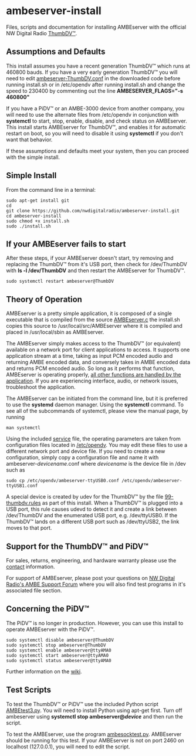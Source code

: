 # ambeserver-install

Files, scripts and documentation for installing AMBEserver with the official NW Digital Radio [ThumbDV™](https://nwdigitalradio.com/product/thumbdv ).

## Assumptions and Defaults

This install assumes you have a recent generation ThumbDV™ which runs at 460800 bauds.  If you have a very early generation ThumbDV™ you will need to edit [ambeserver-ThumbDV.conf](etc/opendv/ambeserver-ThumbDV.conf) in the downloaded code before running install.sh or in /etc/opendv after running install.sh and change the speed to 230400 by commenting out the line **AMBESERVER_FLAGS="-s 460800"**

If you have a PiDV™ or an AMBE-3000 device from another company, you will need to use the alternate files from /etc/opendv in conjunction with **systemctl** to start, stop, enable, disable, and check status on AMBEserver.  This install starts AMBEserver for ThumbDV™, and enables it for automatic restart on boot, so you will need to disable it using **systemctl** if you don't want that behavior.

If these assumptions and defaults meet your system, then you can proceed with the simple install.

## Simple Install

From the command line in a terminal:

```
sudo apt-get install git
cd
git clone https://github.com/nwdigitalradio/ambeserver-install.git
cd ambeserver-install
sudo chmod +x install.sh
sudo ./install.sh
```

## If your AMBEserver fails to start

After these steps, if your AMBEserver doesn't start, try removing and replacing the ThumbDV™ from it's USB port, then check for /dev/ThumbDV with **ls -l /dev/ThumbDV** and then restart the AMBEserver for ThumbDV™.

```
sudo systemctl restart ambeserver@ThumbDV 
```

## Theory of Operation

AMBEserver is a pretty simple application, it is composed of a single executable that is compiled from the source [AMBEserver.c](usr/local/src/AMBEserver/AMBEserver.c) the install.sh copies this source to /usr/local/src/AMBEserver where it is compiled and placed in /usr/local/sbin as AMBEserver.

The AMBEserver simply makes access to the ThumbDV™ (or equivalent) available on a network port for client applications to access.  It supports one application stream at a time, taking as input PCM encoded audio and returning AMBE encoded data, and conversely takes in AMBE encoded data and returns PCM encoded audio.  So long as it performs that function, AMBEserver is operating properly, <u>all other functions are handled by the application</u>. If you are experiencing interface, audio, or network issues, troubleshoot the application.

The AMBEserver can be initiated from the command line, but it is preferred to use the **systemd** daemon manager.  Using the **systemctl** command.  To see all of the subcommands of systemctl, please view the manual page, by running

```
man systemctl
```

Using the included [service](etc/systemd/system/ambeserver@.service ) file, the operating parameters are taken from configuration files located in [/etc/opendv](etc/opendv). You may edit these files to use a different network port and device file.  If you need to create a new configuration, simply copy a configuration file and name it with ambeserver-*devicename*.conf where *devicename* is the device file in /dev such as

```
sudo cp /etc/opendv/ambeserver-ttyUSB0.conf /etc/opendv/ambeserver-ttyUSB1.conf
```

A special device is created by udev for the ThumbDV™ by the file [99-thumbdv.rules](etc/udev/rules.d/99-thumbdv.rules) as part of this install.  When a ThumbDV™ is plugged into a USB port, this rule causes udevd to detect it and create a link between /dev/ThumbDV and the enumerated USB port, e.g. /dev/ttyUSB0.  If the ThumbDV™ lands on a different USB port such as /dev/ttyUSB2, the link moves to that port.

## Support for the ThumbDV™ and PiDV™

For sales, returns, engineering, and hardware warranty please use the [contact](https://nwdigitalradio.com/pages/contact) information.

For support of AMBEserver, please post your questions on [NW Digital Radio's AMBE Support Forum](https://nw-digital-radio.groups.io/g/ambe) where you will also find test programs in it's associated file section.

## Concerning the PiDV™

The PiDV™ is no longer in production.  However, you can use this install to operate AMBEserver with the PiDV™.

```
sudo systemctl disable ambeserver@ThumbDV
sudo systemctl stop ambeserver@ThumbDV
sudo systemctl enable ambeserver@ttyAMA0
sudo systemctl start ambeserver@ttyAMA0
sudo systemctl status ambeserver@ttyAMA0
```

Further information on the [wiki](https://nw-digital-radio.groups.io/g/ambe/wiki/1418).

## Test Scripts

To test the ThumbDV™ or PiDV™ use the included Python script [AMBEtest3.py](AMBEtest3.py). You will need to install Python using apt-get first. Turn off ambeserver using **systemctl stop ambeserver@*device*** and then run the script.

To test the AMBEserver, use the program [ambesocktest.py](ambesocktest.py). AMBEserver should be running for this test.  If your AMBEserver is not on port 2460 on localhost (127.0.0.1), you will need to edit the script.

